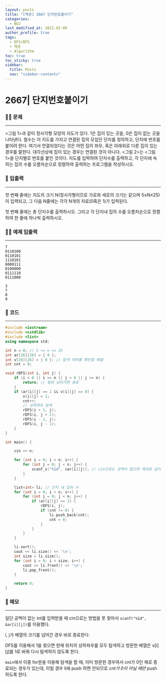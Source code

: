 ```yaml
---
layout: posts
title: "[백준] 2667 단지번호붙이기"
categories:
  - BOJ
last_modified_at: 2021-02-09
author_profile: true
tags:
  - DFS/BFS
  - 백준
  - Algorithm
toc: true
toc_sticky: true
sidebar:
  title: Posts
  nav: "sidebar-contents"
---
```


# 2667| 단지번호붙이기


### 🙋‍♀️ 문제

-----

<그림 1>과 같이 정사각형 모양의 지도가 있다. 1은 집이 있는 곳을, 0은 집이 없는 곳을 나타낸다. 철수는 이 지도를 가지고 연결된 집의 모임인 단지를 정의하고, 단지에 번호를 붙이려 한다. 여기서 연결되었다는 것은 어떤 집이 좌우, 혹은 아래위로 다른 집이 있는 경우를 말한다. 대각선상에 집이 있는 경우는 연결된 것이 아니다. <그림 2>는 <그림 1>을 단지별로 번호를 붙인 것이다. 지도를 입력하여 단지수를 출력하고, 각 단지에 속하는 집의 수를 오름차순으로 정렬하여 출력하는 프로그램을 작성하시오.

### 🙌 입출력

-----

첫 번째 줄에는 지도의 크기 N(정사각형이므로 가로와 세로의 크기는 같으며 5≤N≤25)이 입력되고, 그 다음 N줄에는 각각 N개의 자료(0혹은 1)가 입력된다.

첫 번째 줄에는 총 단지수를 출력하시오. 그리고 각 단지내 집의 수를 오름차순으로 정렬하여 한 줄에 하나씩 출력하시오.

### 🙋‍♂️ 예제 입출력

-----

```
7
0110100
0110101
1110101
0000111
0100000
0111110
0111000
```

```
3
7
8
9
```

### 🚀 코드

-----

```c++
#include <iostream>
#include <cstdlib>
#include <list>
using namespace std;

int n = 0; // 5 <= n <= 25
int ar[26][26] = { 0 };
int v[26][26] = { 0 }; // 탐색 여부를 확인할 배열
int cnt = 0;

void rDFS(int i, int j) {
	if (i < 0 || i >= n || j < 0 || j >= n) {
		return; // 범위 넘어가면 종료
	}
	if (ar[i][j] == 1 && v[i][j] == 0) {
		v[i][j] = 1;
		cnt++;
		// 상하좌우 탐색
		rDFS(i + 1, j);
		rDFS(i, j + 1);
		rDFS(i - 1, j);
		rDFS(i, j - 1);
	}
}

int main() {

	cin >> n;

	for (int i = 0; i < n; i++) {
		for (int j = 0; j < n; j++) {
			scanf_s("%1d", &ar[i][j]); // cin으로는 공백이 없으면 제대로 값이 안들어감
		}
	}

	list<int> li; // 단지 내 집의 수
	for (int i = 0; i < n; i++) {
		for (int j = 0; j < n; j++) {
			if (ar[i][j] == 1) {
				rDFS(i, j);
				if (cnt != 0) {
					li.push_back(cnt);
					cnt = 0;
				}
			}
		}
	}

	li.sort();
	cout << li.size() << '\n';
	int size = li.size();
	for (int i = 0; i < size; i++) {
		cout << li.front() << '\n';
		li.pop_front();
	}

	return 0;
}
```


### 🌠 메모

-----

일단 공백이 없는 int를 입력받을 때 cin으로는 방법을 못 찾아서
```scanf("%1d", &ar[i][j])```를 이용했다.

i, j가 배열의 크기를 넘어간 경우 바로 종료한다.

DFS를 이용해서 1을 찾으면 현재 위치의 상하좌우를 모두 탐색하고 방문한 배열은 v[i][j]를 1로 바꿔 다시 탐색하지 않도록 한다.

```main```에서 이중 for문을 이용해 탐색을 할 때, 이미 방문한 경우여서 cnt가 0인 채로 종료되는 경우가 있는데, 이럴 경우 li에 push 하면 안되므로 _cnt가 0이 아닐 때만_ push 하도록 한다.
